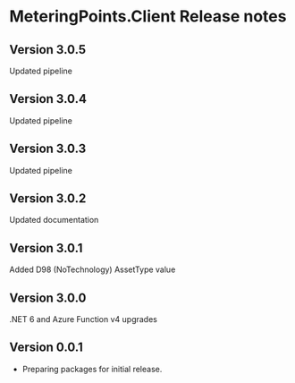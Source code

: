 # MeteringPoints.Client Release notes

## Version 3.0.5

Updated pipeline

## Version 3.0.4

Updated pipeline

## Version 3.0.3

Updated pipeline

## Version 3.0.2

Updated documentation

## Version 3.0.1

Added D98 (NoTechnology) AssetType value

## Version 3.0.0

.NET 6 and Azure Function v4 upgrades

## Version 0.0.1

- Preparing packages for initial release.
